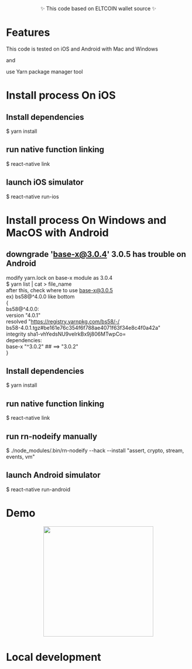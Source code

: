 <div align="center">
  <p>
    
  </p>
  <p>
    ✨ This code based on ELTCOIN wallet source ✨
  </p>
  <p>
    <a href="https://eltwallet.eltcoin.tech">
  </a>
  </p>
</div>

# Features
This code is tested on iOS and Android with Mac and Windows

and

use Yarn package manager tool


# Install process  On iOS

## Install dependencies
$ yarn install

## run native function linking
$ react-native link

## launch iOS simulator
$ react-native run-ios



# Install process  On Windows and MacOS  with  Android


## downgrade 'base-x@3.0.4'     3.0.5 has trouble on Android
modify yarn.lock on base-x module as 3.0.4 <br/>
$ yarn list | cat > file_name <br/>
after this, check where to use base-x@3.0.5 <br/>
ex) bs58@^4.0.0  like bottom <br/>
{ <br/>
  bs58@^4.0.0:   <br/>
  version "4.0.1"  <br/>
  resolved "https://registry.yarnpkg.com/bs58/-/ <br/> bs58-4.0.1.tgz#be161e76c354f6f788ae4071f63f34e8c4f0a42a"  <br/>
  integrity sha1-vhYedsNU9veIrkBx9j806MTwpCo=    <br/>
  dependencies:    <br/>
    base-x "^3.0.2"  ## ==>  "3.0.2"   <br/>
}

## Install dependencies
$ yarn install

## run native function linking
$ react-native link

## run rn-nodeify manually
$ ./node_modules/.bin/rn-nodeify --hack --install "assert, crypto, stream, events, vm"


## launch Android simulator
$ react-native run-android

# Demo

<div align="center">
  <img src="" height="300" />
</div>

# Local development



